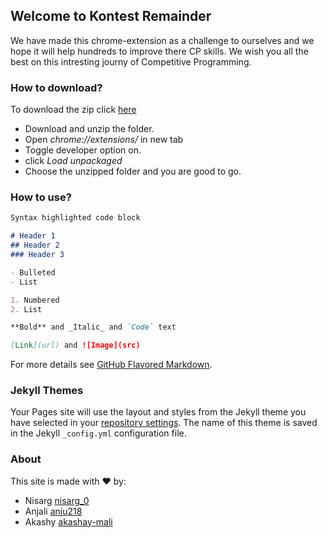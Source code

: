 ## Welcome to Kontest Remainder

We have made this chrome-extension as a challenge to ourselves and we hope it will help hundreds to improve there CP skills. We wish you all the best on this intresting journy of Competitive Programming.

### How to download?

To download the zip click [here]() 
- Download and unzip the folder.
- Open _chrome://extensions/_ in new tab
- Toggle developer option on.
- click _Load unpackaged_
- Choose the unzipped folder and you are good to go.

### How to use?


```markdown
Syntax highlighted code block

# Header 1
## Header 2
### Header 3

- Bulleted
- List

1. Numbered
2. List

**Bold** and _Italic_ and `Code` text

[Link](url) and ![Image](src)
```

For more details see [GitHub Flavored Markdown](https://guides.github.com/features/mastering-markdown/).

### Jekyll Themes

Your Pages site will use the layout and styles from the Jekyll theme you have selected in your [repository settings](https://github.com/nisarg0/Kontest-Remainder/settings/pages). The name of this theme is saved in the Jekyll `_config.yml` configuration file.

### About

This site is made with :heart: by:
- Nisarg [nisarg_0](https://github.com/nisarg0)
- Anjali [anju218](https://github.com/anju218)
- Akashy [akashay-mali](https://github.com/akshay-mali)
